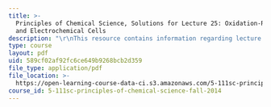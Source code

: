 ```yaml
---
title: >-
  Principles of Chemical Science, Solutions for Lecture 25: Oxidation-Reduction
  and Electrochemical Cells
description: "\r\nThis resource contains information regarding lecture 25 solution."
type: course
layout: pdf
uid: 589cf02af92fc6ce649b9268bcb2d359
file_type: application/pdf
file_location: >-
  https://open-learning-course-data-ci.s3.amazonaws.com/5-111sc-principles-of-chemical-science-fall-2014/589cf02af92fc6ce649b9268bcb2d359_MIT5_111F14_Lec25Soln.pdf
course_id: 5-111sc-principles-of-chemical-science-fall-2014
---
```

